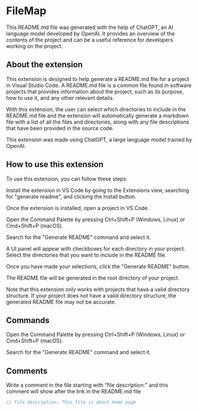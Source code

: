 # FileMap

This README.md file was generated with the help of ChatGPT, an AI language model developed by OpenAI. It provides an overview of the contents of the project and can be a useful reference for developers working on the project.

## About the extension

This extension is designed to help generate a README.md file for a project in Visual Studio Code. A README.md file is a common file found in software projects that provides information about the project, such as its purpose, how to use it, and any other relevant details.

With this extension, the user can select which directories to include in the README.md file and the extension will automatically generate a markdown file with a list of all the files and directories, along with any file descriptions that have been provided in the source code.

This extension was made using ChatGPT, a large language model trained by OpenAI.

## How to use this extension

To use this extension, you can follow these steps:

Install the extension in VS Code by going to the Extensions view, searching for "generate readme", and clicking the Install button.

Once the extension is installed, open a project in VS Code.

Open the Command Palette by pressing Ctrl+Shift+P (Windows, Linux) or Cmd+Shift+P (macOS).

Search for the "Generate README" command and select it.

A UI panel will appear with checkboxes for each directory in your project. Select the directories that you want to include in the README file.

Once you have made your selections, click the "Generate README" button.

The README file will be generated in the root directory of your project.

Note that this extension only works with projects that have a valid directory structure. If your project does not have a valid directory structure, the generated README file may not be accurate.

## Commands

Open the Command Palette by pressing Ctrl+Shift+P (Windows, Linux) or Cmd+Shift+P (macOS).

Search for the "Generate README" command and select it.

## Comments

Write a comment in the file starting with "file description:" and this comment will show after the link in the README.md file

```js
// file description: This file is about Home page
```
